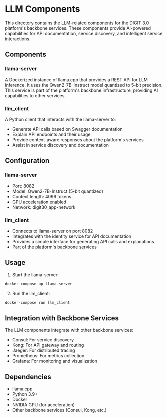 # LLM Components

This directory contains the LLM-related components for the DIGIT 3.0 platform's backbone services. These components provide AI-powered capabilities for API documentation, service discovery, and intelligent service interactions.

## Components

### llama-server
A Dockerized instance of llama.cpp that provides a REST API for LLM inference. It uses the Qwen2-7B-Instruct model quantized to 5-bit precision. This service is part of the platform's backbone infrastructure, providing AI capabilities to other services.

### llm_client
A Python client that interacts with the llama-server to:
- Generate API calls based on Swagger documentation
- Explain API endpoints and their usage
- Provide context-aware responses about the platform's services
- Assist in service discovery and documentation

## Configuration

### llama-server
- Port: 8082
- Model: Qwen2-7B-Instruct (5-bit quantized)
- Context length: 4096 tokens
- GPU acceleration enabled
- Network: digit30_app-network

### llm_client
- Connects to llama-server on port 8082
- Integrates with the identity service for API documentation
- Provides a simple interface for generating API calls and explanations
- Part of the platform's backbone services

## Usage

1. Start the llama-server:
```bash
docker-compose up llama-server
```

2. Run the llm_client:
```bash
docker-compose run llm_client
```

## Integration with Backbone Services

The LLM components integrate with other backbone services:
- Consul: For service discovery
- Kong: For API gateway and routing
- Jaeger: For distributed tracing
- Prometheus: For metrics collection
- Grafana: For monitoring and visualization

## Dependencies

- llama.cpp
- Python 3.9+
- Docker
- NVIDIA GPU (for acceleration)
- Other backbone services (Consul, Kong, etc.) 